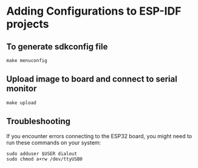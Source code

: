 # Adding Configurations to ESP-IDF projects

## To generate sdkconfig file

```
make menuconfig
```

## Upload image to board and connect to serial monitor

```
make upload
```

## Troubleshooting

If you encounter errors connecting to the ESP32 board, you might need to run these commands on your system:

```
sudo adduser $USER dialout
sudo chmod a+rw /dev/ttyUSB0
```
